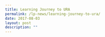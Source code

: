```yaml
---
title: Learning Journey to URA
permalink: /lp-news/learning-journey-to-ura/
date: 2017-08-03
layout: post
description: ""
---
```


